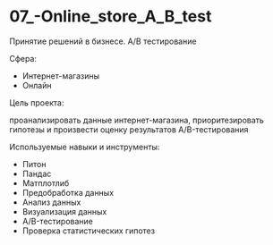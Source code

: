 # 07_-Online_store_A_B_test
Принятие решений в бизнесе. A/B тестирование

Сфера:

- Интернет-магазины
- Онлайн

Цель проекта:

проанализировать данные интернет-магазина, приоритезировать гипотезы и произвести оценку результатов A/B-тестирования

Используемые навыки и инструменты: 

- Питон
- Пандас
- Матплотлиб
- Предобработка данных
- Анализ данных
- Визуализация данных
- A/B-тестирование
- Проверка статистических гипотез
